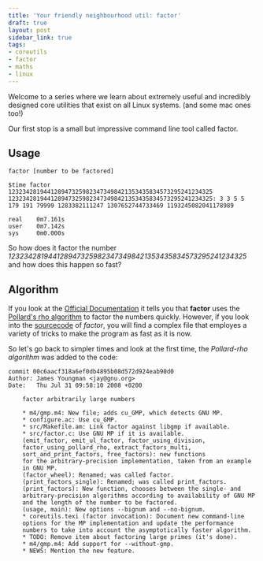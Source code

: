 ```yaml
---
title: 'Your friendly neighbourhood util: factor'
draft: true
layout: post
sidebar_link: true
tags:
- coreutils
- factor
- maths
- linux
---
```


Welcome to a series where we learn about extremely useful and incredibly designed core utilities that exist on all Linux systems. (and some mac ones too!)

Our first stop is a small but impressive command line tool called factor. 
## Usage
```
factor [number to be factored]
```

```
$time factor 1232342819441289473259823473498421353435834573295241234325
1232342819441289473259823473498421353435834573295241234325: 3 3 5 5 179 191 79999 1283382111247 1307652744733469 1193245082041178989

real    0m7.161s
user    0m7.142s
sys     0m0.000s
```
So  how does it factor the number *1232342819441289473259823473498421353435834573295241234325*  and how does this happen so fast?

## Algorithm
If you look at the [Official Documentation](https://www.gnu.org/software/coreutils/manual/html_node/factor-invocation.html#factor-invocation) it tells you that  **factor** uses the [Pollard's rho algorithm](https://en.wikipedia.org/wiki/Pollard%27s_rho_algorithm) to factor the numbers quickly. However, if you look into the [sourcecode](https://github.com/coreutils/coreutils/blob/master/src/factor.c) of *factor*, you will find a complex file that employes a variety of tricks to make the program as fast as it is now.

So let's go back to simpler times and look at the first time, the *Pollard-rho algorithm* was added to the code:

```
commit 00c6aacf318a6ef0db4895b08d572d924eab90d0
Author: James Youngman <jay@gnu.org>
Date:   Thu Jul 31 09:58:10 2008 +0200

    factor arbitrarily large numbers

    * m4/gmp.m4: New file; adds cu_GMP, which detects GNU MP.
    * configure.ac: Use cu_GMP.
    * src/Makefile.am: Link factor against libgmp if available.
    * src/factor.c: Use GNU MP if it is available.
    (emit_factor, emit_ul_factor, factor_using_division,
    factor_using_pollard_rho, extract_factors_multi,
    sort_and_print_factors, free_factors): new functions
    for the arbitrary-precision implementation, taken from an example
    in GNU MP.
    (factor_wheel): Renamed; was called factor.
    (print_factors_single): Renamed; was called print_factors.
    (print_factors): New function, chooses between the single- and
    arbitrary-precision algorithms according to availability of GNU MP
    and the length of the number to be factored.
    (usage, main): New options --bignum and --no-bignum.
    * coreutils.texi (factor invocation): Document new command-line
    options for the MP implementation and update the performance
    numbers to take into account the asymptotically faster algorithm.
    * TODO: Remove item about factoring large primes (it's done).
    * m4/gmp.m4: Add support for --without-gmp.
    * NEWS: Mention the new feature.
```
